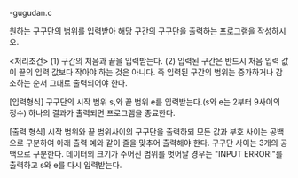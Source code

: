 
-gugudan.c

원하는 구구단의 범위를 입력받아 해당 구간의 구구단을 출력하는 프로그램을 작성하시오.

<처리조건>
(1) 구간의 처음과 끝을 입력받는다. 
(2) 입력된 구간은 반드시 처음 입력 값이 끝의 입력 값보다 작아야 하는 것은 아니다.
    즉 입력된 구간의 범위는 증가하거나 감소하는 순서 그대로 출력되어야 한다.

[입력형식]
구구단의 시작 범위 s,와 끝 범위 e를 입력받는다.(s와 e는 2부터 9사이의 정수) 
하나의 결과가 출력되면 프로그램을 종료한다.

[출력 형식]
시작 범위와 끝 범위사이의 구구단을 출력하되 모든 값과 부호 사이는 공백으로 구분하여 아래 출력 예와 같이 줄을 맞추어 출력해야 한다.
구구단 사이는 3개의 공백으로 구분한다. 
데이터의 크기가 주어진 범위를 벗어날 경우는 "INPUT ERROR!"를 출력하고 s와 e를 다시 입력받는다.
